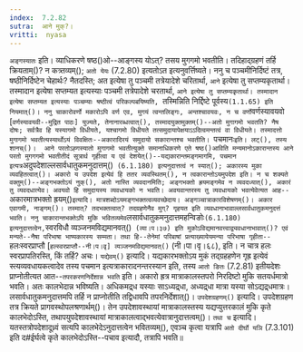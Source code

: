 ```yaml
---
index:  7.2.82
sutra:  आने मुक्?।
vritti:  nyasa
---
```


`अङ्गस्यातः` इति। व्याधिकरणे षष्ठ()ओ--आङ्गस्य योऽत्? तसय मुगगमो भवतीति। तदिहाद्ग्रहणं तर्हि क्रियताम्()? न कत्र्तव्यम्(); `अतो येयः` (7.2.80) इत्यतोऽत इत्यनुवर्त्तिष्यते। ननु च पञ्चमीनिर्दिष्टं तत्र, षष्ठीनिर्दिष्टेन चेहार्थः? नैतदस्ति; अत इत्येषा तु पञ्चमी तत्रेयादेशे चरितार्था, `आने` इत्येषा तु सप्तम्यकृतार्था। तस्मादान इत्येषा सप्तम्यत इत्यस्याः पञ्चमी तत्रेपादेशे चरतार्था, `आने इत्येषा तु सप्तम्यकृतार्था। तस्मादान इत्येषा सप्तम्यत इत्यस्याः पञ्चम्याः षष्ठीत्वं परिकल्पबयिष्यति, `तस्मिन्निति निर्द्दिष्टे पूर्वस्य` (1.1.65) इति नियमात्()। ननु चाकारोवर्णो मकारोऽपि वर्ण एव, मुगयं त्वन्तलिङ्गः, अन्तश्चावयवः, न च वर्णो `वर्णस्यावयवो [`वर्णस्यावयवी--मुद्रित पाठः] युज्यते, तेनानारब्धत्वात्(), तस्मादयुक्तमुक्तम्()--अतो मुगागमो भवतति? नैष दोषः; सर्वत्रैव हि यस्यागमो विधीयते, यश्चागमो विधीयते तत्समुदायापेक्षयाऽ‌ऽदित्वमन्तत्वं वा विधीयते। तस्मादत्तो मुगागमो भवतीत्यस्यार्थोऽयं विवक्षितः--अकारादिरयं समुदायो सकारान्तश्च भवतीति। `पचमानः` इति। लट्(), तस्य शानच्()। 
आने परतोऽह्गस्यातो मुगागमो भवतीत्युक्ते समानाधिकरणे एते षष्ठ()आविति मन्यमानोऽकारान्तस्य आने परतो मुगगगमो भवतीतीदं सूत्रार्थ गृहीत्वा य एवं देशयेत्()--यद्यकारान्तमङ्गमागमि, पचमान इत्यत्र `अदुपदेशाल्लसार्वधातुकमनुदात्तम्()` (6.1.180) इत्यनुदात्तत्वं न स्यात्(); अकारस्य मुका व्यवहितत्वात्()। अकारो य उपदेश इत्येवं हि ततर व्यवस्थितम्(), न त्वकारान्तोऽयमुपदेश इति। न च शक्यते वक्तुम्()--अङ्गभक्तोऽयं नुक्(), अतो नास्ति व्यवदानमिति; अङ्गभक्तो ह्रयमङ्गमेव न व्यवदध्यात्(), अकारं तु व्यवदधात्येव। अवयवो हि समुदायस्य व्यवधायको न भवति। अवयवान्तरस्य तु व्यवधायको भवत्येवेत्यत आह--`अकारमात्रभक्तो ह्रयम्()` इत्यादि। मात्रशब्दोऽयमङ्गभक्तत्वव्यवच्छेदाय। अङ्गञ्चात्राकारविशेषणम्()। अकार एवागमी, नाङ्गम्()। तस्मात्? तदभक्तत्वात्? तदग्रहणेनैव मुग्? गृहयत इति व्यवधानाभावाल्लसार्वधातुकमनुदत्तं भवति। ननु चाकारान्तभक्तेऽपि मुकि भवितव्यमेव `लसार्वधातुकमनुदात्तमहन्विङोः` (6.1.180) इत्यनुदात्तत्वेन, `स्वरविधौ व्यञ्जनमविद्यमानवत्()` (व्या।प।३७) इति मुकोऽविद्यमानवत्त्वाद्व्यवधानाभावात्()? एवं मन्यते--नैषा परिभाषा भाष्यकारस्य सम्मता। तथा हि--तेनेमां परिबाषां प्रत्याख्यायेयमन्या परिभाषा गृहीता--`हलःस्वरप्राप्तौ [`हल्स्वरप्राप्तौ--नी।प।वृ] व्यञ्जनमविद्यमानवत्()` (नी।पा।वृ।६८), इति। न चात्र हलः स्वरप्रापतिरस्ति, किं तर्हि? अचः। `यद्येवम्()` इत्यादि। यद्यकारभक्तोऽय मुकं तद्ग्रहहणेन गृह्र इत्येवं स्त्यव्यवधायकत्वादेव तस्य पचमान इत्यत्राकारादनन्तरस्यान इति, तस्य `आतो ङितः` (7.2.81) इतीयदेशः प्राप्नोतीत्यत आत--`तपरकरणनिर्देशान्न भवति` इति। अकारो ह्रत्र मात्राकालस्तपरो निरदिष्टो मुकि सतयर्धमात्रो भवति। अतः कालभेदान्न भविष्यति। अधिकमद्र्ध यस्याः साऽध्यद्र्धा, अध्यद्र्धा मात्रा यस्या सोऽद्यद्र्धमात्रः। लसार्वधातुकमनुदात्तमपि तर्हि न प्राप्नोतीति तद्विधावपि तपरनिर्देशात्()। `उपदेशग्रहणम्()` इत्यादि। उपदेशग्रहण तत्र क्रियते प्रागवस्थोपलश्रणार्थम्()। तेन उपदेशावस्थायां मात्राकालस्तस्य यद्यप्युत्तरकालं मुकि कृते कालभेदोऽस्ति, तथापयुपदेशावस्थायां मात्राकालत्वाद्भवत्येवात्रानुदात्तत्वम्()। `तथा च` इत्यादि। यतस्तत्रोपदेशादूध्र्वं सत्यपि कालभेदेऽनुदात्तत्वेन भवितव्यम्(), एवञ्च कृत्वा यत्रापि `अतो दीर्घो यञि` (7.3.101) इति द#ईर्घत्वे कृते कालभेदोऽस्ति--पचाव इत्यादौ, तत्रापि भवति॥
